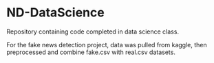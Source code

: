 # ND-DataScience


Repository containing code completed in data science class.

For the fake news detection project, data was pulled from kaggle, then preprocessed and combine fake.csv with real.csv datasets.
